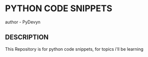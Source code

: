 # PYTHON CODE SNIPPETS 
author - PyDevyn

## DESCRIPTION
This Repository is for python code snippets, for topics i'll be learning
